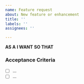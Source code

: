```yaml
---
name: Feature request
about: New feature or enhancement
title: ''
labels: ''
assignees: ''

---
```


**AS A**
**I WANT**
**SO THAT**

### Acceptance Criteria

- [ ] ...
- [ ] ...
